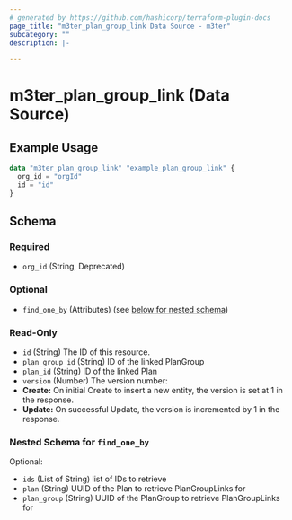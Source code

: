 ```yaml
---
# generated by https://github.com/hashicorp/terraform-plugin-docs
page_title: "m3ter_plan_group_link Data Source - m3ter"
subcategory: ""
description: |-
  
---
```


# m3ter_plan_group_link (Data Source)



## Example Usage

```terraform
data "m3ter_plan_group_link" "example_plan_group_link" {
  org_id = "orgId"
  id = "id"
}
```

<!-- schema generated by tfplugindocs -->
## Schema

### Required

- `org_id` (String, Deprecated)

### Optional

- `find_one_by` (Attributes) (see [below for nested schema](#nestedatt--find_one_by))

### Read-Only

- `id` (String) The ID of this resource.
- `plan_group_id` (String) ID of the linked PlanGroup
- `plan_id` (String) ID of the linked Plan
- `version` (Number) The version number:
- **Create:** On initial Create to insert a new entity, the version is set at 1 in the response.
- **Update:** On successful Update, the version is incremented by 1 in the response.

<a id="nestedatt--find_one_by"></a>
### Nested Schema for `find_one_by`

Optional:

- `ids` (List of String) list of IDs to retrieve
- `plan` (String) UUID of the Plan to retrieve PlanGroupLinks for
- `plan_group` (String) UUID of the PlanGroup to retrieve PlanGroupLinks for
